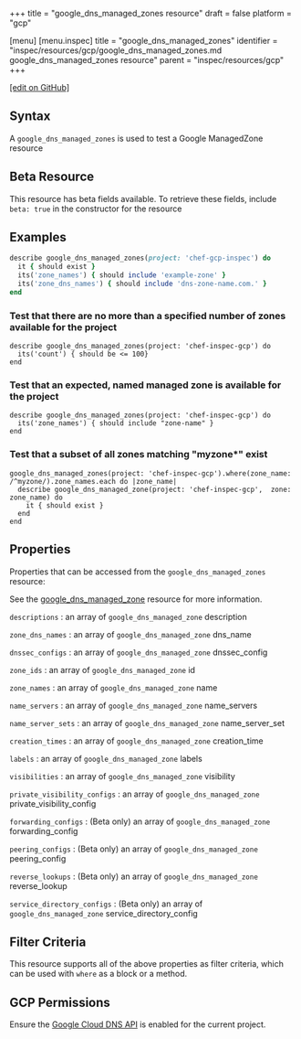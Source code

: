 +++
title = "google_dns_managed_zones resource"
draft = false
platform = "gcp"

[menu]
  [menu.inspec]
    title = "google_dns_managed_zones"
    identifier = "inspec/resources/gcp/google_dns_managed_zones.md google_dns_managed_zones resource"
    parent = "inspec/resources/gcp"
+++

[\[edit on GitHub\]](https://github.com/inspec/inspec-gcp/blob/master/docs/resources/google_dns_managed_zones.md)

## Syntax

A `google_dns_managed_zones` is used to test a Google ManagedZone resource

## Beta Resource

This resource has beta fields available. To retrieve these fields, include `beta: true` in the constructor for the resource

## Examples

```ruby
describe google_dns_managed_zones(project: 'chef-gcp-inspec') do
  it { should exist }
  its('zone_names') { should include 'example-zone' }
  its('zone_dns_names') { should include 'dns-zone-name.com.' }
end
```

### Test that there are no more than a specified number of zones available for the project

    describe google_dns_managed_zones(project: 'chef-inspec-gcp') do
      its('count') { should be <= 100}
    end

### Test that an expected, named managed zone is available for the project

    describe google_dns_managed_zones(project: 'chef-inspec-gcp') do
      its('zone_names') { should include "zone-name" }
    end

### Test that a subset of all zones matching "myzone\*" exist

    google_dns_managed_zones(project: 'chef-inspec-gcp').where(zone_name: /^myzone/).zone_names.each do |zone_name|
      describe google_dns_managed_zone(project: 'chef-inspec-gcp',  zone: zone_name) do
        it { should exist }
      end
    end

## Properties

Properties that can be accessed from the `google_dns_managed_zones` resource:

See the [google_dns_managed_zone](/inspec/resources/google_dns_managed_zone/#properties) resource for more information.

`descriptions`
: an array of `google_dns_managed_zone` description

`zone_dns_names`
: an array of `google_dns_managed_zone` dns_name

`dnssec_configs`
: an array of `google_dns_managed_zone` dnssec_config

`zone_ids`
: an array of `google_dns_managed_zone` id

`zone_names`
: an array of `google_dns_managed_zone` name

`name_servers`
: an array of `google_dns_managed_zone` name_servers

`name_server_sets`
: an array of `google_dns_managed_zone` name_server_set

`creation_times`
: an array of `google_dns_managed_zone` creation_time

`labels`
: an array of `google_dns_managed_zone` labels

`visibilities`
: an array of `google_dns_managed_zone` visibility

`private_visibility_configs`
: an array of `google_dns_managed_zone` private_visibility_config

`forwarding_configs`
: (Beta only) an array of `google_dns_managed_zone` forwarding_config

`peering_configs`
: (Beta only) an array of `google_dns_managed_zone` peering_config

`reverse_lookups`
: (Beta only) an array of `google_dns_managed_zone` reverse_lookup

`service_directory_configs`
: (Beta only) an array of `google_dns_managed_zone` service_directory_config

## Filter Criteria

This resource supports all of the above properties as filter criteria, which can be used
with `where` as a block or a method.

## GCP Permissions

Ensure the [Google Cloud DNS API](https://console.cloud.google.com/apis/library/dns.googleapis.com/) is enabled for the current project.
